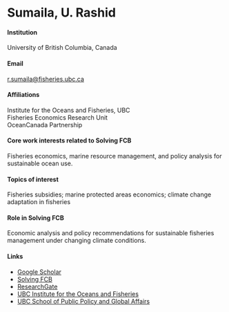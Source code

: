 # Sumaila, U. Rashid

#### Institution

University of British Columbia, Canada

#### Email

r.sumaila@fisheries.ubc.ca

#### Affiliations

Institute for the Oceans and Fisheries, UBC\
Fisheries Economics Research Unit\
OceanCanada Partnership

#### Core work interests related to Solving FCB

Fisheries economics, marine resource management, and policy analysis for sustainable ocean use.

#### Topics of interest

Fisheries subsidies; marine protected areas economics; climate change adaptation in fisheries

#### Role in Solving FCB

Economic analysis and policy recommendations for sustainable fisheries management under changing climate conditions.

#### Links

* [Google Scholar](https://scholar.google.com/citations?user=ombX57sAAAAJ)
* [Solving FCB](https://solvingfcb.org/people/rashid-sumaila/)
* [ResearchGate](https://www.researchgate.net/profile/Rashid-Sumaila)
* [UBC Institute for the Oceans and Fisheries](https://oceans.ubc.ca/rashid-sumaila/)
* [UBC School of Public Policy and Global Affairs](https://sppga.ubc.ca/profile/rashid-sumaila/)
